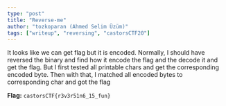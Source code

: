 ```yaml
---
type: "post"
title: "Reverse-me"
author: "tozkoparan (Ahmed Selim Üzüm)"
tags: ["writeup", "reversing", "castorsCTF20"]
---
```


It looks like we can get flag but it is encoded. Normally, I should have reversed
the binary and find how it encode the flag and the decode it and get the flag. But
I first tested all printable chars and get the corresponding encoded byte. Then
with that, I matched all encoded bytes to corresponding char and got the flag

**Flag:** `castorsCTF{r3v3r51n6_15_fun}`
